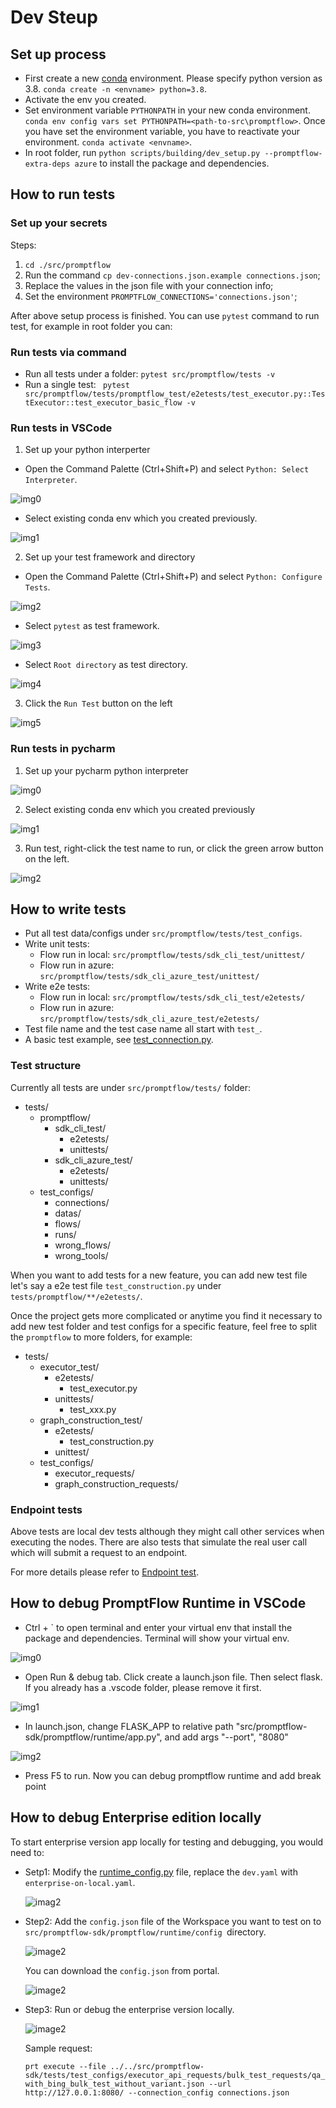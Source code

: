 # Dev Steup

## Set up process

- First create a new [conda](https://conda.io/projects/conda/en/latest/user-guide/getting-started.html) environment. Please specify python version as 3.8.
  `conda create -n <envname> python=3.8`.
- Activate the env you created.
- Set environment variable `PYTHONPATH` in your new conda environment.
  `conda env config vars set PYTHONPATH=<path-to-src\promptflow>`.
  Once you have set the environment variable, you have to reactivate your environment.
  `conda activate <envname>`.
- In root folder, run `python scripts/building/dev_setup.py --promptflow-extra-deps azure` to install the package and dependencies.

## How to run tests

### Set up your secrets

Steps:

1. `cd ./src/promptflow`
2. Run the command `cp dev-connections.json.example connections.json`;
3. Replace the values in the json file with your connection info;
4. Set the environment `PROMPTFLOW_CONNECTIONS='connections.json'`;

After above setup process is finished. You can use `pytest` command to run test, for example in root folder you can:

### Run tests via command

- Run all tests under a folder: `pytest src/promptflow/tests -v`
- Run a single test: ` pytest src/promptflow/tests/promptflow_test/e2etests/test_executor.py::TestExecutor::test_executor_basic_flow -v`

### Run tests in VSCode

1. Set up your python interperter

- Open the Command Palette (Ctrl+Shift+P) and select `Python: Select Interpreter`.

![img0](../media/dev_setup/set_up_vscode_0.png)

- Select existing conda env which you created previously.

![img1](../media/dev_setup/set_up_vscode_1.png)

2. Set up your test framework and directory

- Open the Command Palette (Ctrl+Shift+P) and select `Python: Configure Tests`.

![img2](../media/dev_setup/set_up_vscode_2.png)

- Select `pytest` as test framework.

![img3](../media/dev_setup/set_up_vscode_3.png)

- Select `Root directory` as test directory.

![img4](../media/dev_setup/set_up_vscode_4.png)

3. Click the `Run Test` button on the left

![img5](../media/dev_setup/set_up_vscode_5.png)

### Run tests in pycharm

1. Set up your pycharm python interpreter

![img0](../media/dev_setup/set_up_pycharm_0.png)

2. Select existing conda env which you created previously

![img1](../media/dev_setup/set_up_pycharm_1.png)

3. Run test, right-click the test name to run, or click the green arrow button on the left.

![img2](../media/dev_setup/set_up_pycharm_2.png)

## How to write tests

- Put all test data/configs under `src/promptflow/tests/test_configs`.
- Write unit tests:
  - Flow run in local: `src/promptflow/tests/sdk_cli_test/unittest/`
  - Flow run in azure: `src/promptflow/tests/sdk_cli_azure_test/unittest/`
- Write e2e tests:
  - Flow run in local: `src/promptflow/tests/sdk_cli_test/e2etests/`
  - Flow run in azure: `src/promptflow/tests/sdk_cli_azure_test/e2etests/`
- Test file name and the test case name all start with `test_`.
- A basic test example, see [test_connection.py](../src/promptflow/tests/sdk_cli_test/e2etests/test_connection.py).

### Test structure

Currently all tests are under `src/promptflow/tests/` folder:

- tests/
  - promptflow/
    - sdk_cli_test/
      - e2etests/
      - unittests/
    - sdk_cli_azure_test/
      - e2etests/
      - unittests/
  - test_configs/
    - connections/
    - datas/
    - flows/
    - runs/
    - wrong_flows/
    - wrong_tools/

When you want to add tests for a new feature, you can add new test file let's say a e2e test file `test_construction.py`
under `tests/promptflow/**/e2etests/`.

Once the project gets more complicated or anytime you find it necessary to add new test folder and test configs for
a specific feature, feel free to split the `promptflow` to more folders, for example:

- tests/
  - executor_test/
    - e2etests/
      - test_executor.py
    - unittests/
      - test_xxx.py
  - graph_construction_test/
    - e2etests/
      - test_construction.py
    - unittest/
  - test_configs/
    - executor_requests/
    - graph_construction_requests/

### Endpoint tests

Above tests are local dev tests although they might call other services when executing the nodes. There are also tests
that simulate the real user call which will submit a request to an endpoint.

For more details please refer to [Endpoint test](../scripts/deploy/README.md#endpoint-test).

## How to debug PromptFlow Runtime in VSCode

- Ctrl + ` to open terminal and enter your virtual env that install the package and dependencies. Terminal will show your virtual env.

![img0](../media/dev_setup/vscode_venv.png)

- Open Run & debug tab. Click create a launch.json file. Then select flask. If you already has a .vscode folder, please remove it first.

![img1](../media/dev_setup/vscode_run_and_debug.png)

- In launch.json, change FLASK_APP to relative path "src/promptflow-sdk/promptflow/runtime/app.py", and add args "--port", "8080"

![img2](../media/dev_setup/vscode_launch_json.png)

- Press F5 to run. Now you can debug promptflow runtime and add break point

## How to debug Enterprise edition locally

To start enterprise version app locally for testing and debugging, you would need to:

* Setp1: Modify the [runtime_config.py](https://msdata.visualstudio.com/Vienna/_git/PromptFlow?path=/src/promptflow-sdk/promptflow/runtime/runtime_config.py&version=GBmain&line=621&lineEnd=621&lineStartColumn=48&lineEndColumn=56&lineStyle=plain&_a=contents) file, replace the `dev.yaml` with `enterprise-on-local.yaml`.

  ![imag2](../media/dev_setup/enterprise-on-local.png)
* Step2: Add the `config.json` file of the Workspace you want to test on to `src/promptflow-sdk/promptflow/runtime/config `directory.

  ![image2](../media/dev_setup/workspace_config_info.png)

  You can download the `config.json` from portal.

  ![image2](../media/dev_setup/download_workspace_info.png)
* Step3: Run or debug the enterprise version locally.

  ![image2](../media/dev_setup/run_debug.png)

  Sample request:

  `prt execute --file ../../src/promptflow-sdk/tests/test_configs/executor_api_requests/bulk_test_requests/qa_with_bing_bulk_test_without_variant.json --url http://127.0.0.1:8080/ --connection_config connections.json`
